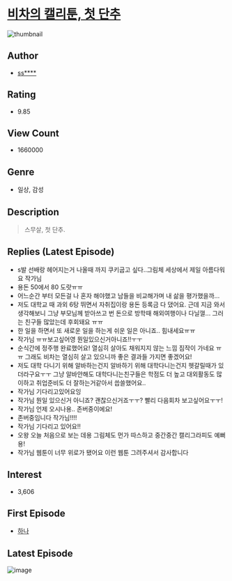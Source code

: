 # [비차의 캘리툰, 첫 단추](https://comic.naver.com/bestChallenge/list?titleId=718842)
![thumbnail](https://image-comic.pstatic.net/user_contents_data/challenge_comic/2018/10/22/279703/thumbnail_202x1647e4f323a_65fc_4ee4_9793_a44af46eb642_00008288.JPEG)

## Author
- [ss****](https://comic.naver.com/artistTitle?id=279703)

## Rating
- 9.85

## View Count
- 1660000

## Genre
- 일상, 감성

## Description
> 스무살, 첫 단추.

## Replies (Latest Episode)
- s발 선배랑 헤어지는거 나올때 까지 쿠키굽고 싶다..그림체 세상에서 제일 아름다워요 작가님
- 용돈 50에서 80 도랏ㅠㅠ
- 어느순간 부터 모든걸 나 혼자 해야했고 남들을 비교해가며 내 삶을 평가했을까...
- 저도 대학교 때 과외 6탕 뛰면서 자취집이랑 용돈 등록금 다 댔어요. 근데 지금 와서 생각해보니 그냥 부모님께 받아쓰고 번 돈으로 방학때 해외여행이나 다닐껄... 그러는 친구들 많았는데 후회돼요 ㅠㅠ
- 한 일을 하면서 또 새로운 일을 하는게 쉬운 일은 아니죠.. 힘내세요ㅠㅠ
- 작가님 ㅠㅠ보고싶어영 뭔일있으신거아니죠!!ㅜㅜ
- 순식간에 정주행 완료했어요! 열심히 살아도 채워지지 않는 느낌 짐작이 가네요 ㅠㅠ 그래도 비차는 열심히 살고 있으니까 좋은 결과들 가지면 좋겠어요!
- 저도 대학 다니기 위해 알바하는건지 알바하기 위해 대학다니는건지 헷갈릴때가 있더라구요ㅜㅜ 그냥 알바안해도 대학다니는친구들은 학점도 더 높고 대외활동도 많이하고 취업준비도 더 잘하는거같아서 씁쓸했어요..
- 작가님 기다리고있어요잉
- 작가님 뭔일 있으신거 아니죠? 괜찮으신거죠ㅜㅜ? 빨리 다음회차 보고싶어요ㅜㅜ!
- 작가님 언제 오시나용.. 존버중이에요!
- 존버중임니다 작가님!!!!
- 작가님 기다리고 있어요!!
- 오왕 오늘 처음으로 보는 데용 그림체도 먼가 따스하고 중간중간 캘리그라피도 예뻐용!
- 작가님 웹툰이 너무 위로가 됐어요 이런 웹툰 그려주셔서 감사합니다

## Interest
- 3,606

## First Episode
- [하나](https://comic.naver.com/bestChallenge/detail?titleId=718842&no=1)

## Latest Episode
![image](https://image-comic.pstatic.net/user_contents_data/challenge_comic/2020/07/12/279703/upload_3631701433804404838.jpeg)
